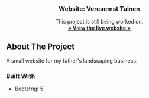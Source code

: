 <p align="center">
  <h3 align="center">Website: Vercaemst Tuinen</h3>

  <p align="center">
    This project is still being worked on.
    <br />
    <a href="http://www.vercaemsttuinen.be/"><strong>» View the live website »</strong></a>
  </p>
</p>

## About The Project

A small website for my father's landscaping business.

### Built With

* Bootstrap 5
